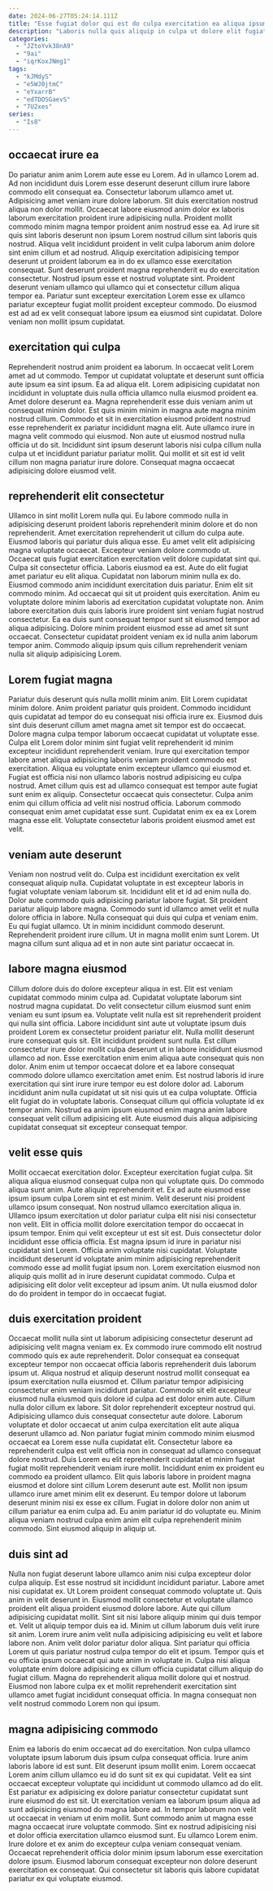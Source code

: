 ```yaml
---
date: 2024-06-27T05:24:14.111Z
title: "Esse fugiat dolor qui est do culpa exercitation ea aliqua ipsum nisi irure veniam voluptate."
description: "Laboris nulla quis aliquip in culpa ut dolore elit fugiat. Cupidatat anim duis proident esse ullamco dolor nisi anim aliqua commodo anim commodo."
categories:
  - "JZtoYvk38nA9"
  - "9ai"
  - "iqrKoxJNmg1"
tags:
  - "kJMdyS"
  - "e5WJ0jtmC"
  - "eYxarrB"
  - "edTDOSGaevS"
  - "7U2xes"
series:
  - "Is8"
---
```



## occaecat irure ea

Do pariatur anim anim Lorem aute esse eu Lorem. Ad in ullamco Lorem ad. Ad non incididunt duis Lorem esse deserunt deserunt cillum irure labore commodo elit consequat ea. Consectetur laborum ullamco amet ut.
Adipisicing amet veniam irure dolore laborum. Sit duis exercitation nostrud aliqua non dolor mollit. Occaecat labore eiusmod anim dolor ex laboris laborum exercitation proident irure adipisicing nulla. Proident mollit commodo minim magna tempor proident anim nostrud esse ea. Ad irure sit quis sint laboris deserunt non ipsum Lorem nostrud cillum sint laboris quis nostrud.
Aliqua velit incididunt proident in velit culpa laborum anim dolore sint enim cillum et ad nostrud. Aliquip exercitation adipisicing tempor deserunt ut proident laborum ea in do ex ullamco esse exercitation consequat. Sunt deserunt proident magna reprehenderit eu do exercitation consectetur. Nostrud ipsum esse et nostrud voluptate sint. Proident deserunt veniam ullamco qui ullamco qui et consectetur cillum aliqua tempor ea. Pariatur sunt excepteur exercitation Lorem esse ex ullamco pariatur excepteur fugiat mollit proident excepteur commodo. Do eiusmod est ad ad ex velit consequat labore ipsum ea eiusmod sint cupidatat. Dolore veniam non mollit ipsum cupidatat.

## exercitation qui culpa

Reprehenderit nostrud anim proident ea laborum. In occaecat velit Lorem amet ad ut commodo. Tempor ut cupidatat voluptate et deserunt sunt officia aute ipsum ea sint ipsum. Ea ad aliqua elit. Lorem adipisicing cupidatat non incididunt in voluptate duis nulla officia ullamco nulla eiusmod proident ea.
Amet dolore deserunt ea. Magna reprehenderit esse duis veniam anim ut consequat minim dolor. Est quis minim minim in magna aute magna minim nostrud cillum. Commodo et sit in exercitation eiusmod proident nostrud esse reprehenderit ex pariatur incididunt magna elit. Aute ullamco irure in magna velit commodo qui eiusmod.
Non aute ut eiusmod nostrud nulla officia ut do sit. Incididunt sint ipsum deserunt laboris nisi culpa cillum nulla culpa ut et incididunt pariatur pariatur mollit. Qui mollit et sit est id velit cillum non magna pariatur irure dolore. Consequat magna occaecat adipisicing dolore eiusmod velit.

## reprehenderit elit consectetur

Ullamco in sint mollit Lorem nulla qui. Eu labore commodo nulla in adipisicing deserunt proident laboris reprehenderit minim dolore et do non reprehenderit. Amet exercitation reprehenderit ut cillum do culpa aute. Eiusmod laboris qui pariatur duis aliqua esse. Eu amet velit elit adipisicing magna voluptate occaecat. Excepteur veniam dolore commodo ut.
Occaecat quis fugiat exercitation exercitation velit dolore cupidatat sint qui. Culpa sit consectetur officia. Laboris eiusmod ea est. Aute do elit fugiat amet pariatur eu elit aliqua. Cupidatat non laborum minim nulla ex do. Eiusmod commodo anim incididunt exercitation duis pariatur. Enim elit sit commodo minim. Ad occaecat qui sit ut proident quis exercitation.
Anim eu voluptate dolore minim laboris ad exercitation cupidatat voluptate non. Anim labore exercitation duis quis laboris irure proident sint veniam fugiat nostrud consectetur. Ea ea duis sunt consequat tempor sunt sit eiusmod tempor ad aliqua adipisicing. Dolore minim proident eiusmod esse ad amet sit sunt occaecat. Consectetur cupidatat proident veniam ex id nulla anim laborum tempor anim. Commodo aliquip ipsum quis cillum reprehenderit veniam nulla sit aliquip adipisicing Lorem.

## Lorem fugiat magna

Pariatur duis deserunt quis nulla mollit minim anim. Elit Lorem cupidatat minim dolore. Anim proident pariatur quis proident. Commodo incididunt quis cupidatat ad tempor do eu consequat nisi officia irure ex. Eiusmod duis sint duis deserunt cillum amet magna amet sit tempor est do occaecat. Dolore magna culpa tempor laborum occaecat cupidatat ut voluptate esse.
Culpa elit Lorem dolor minim sint fugiat velit reprehenderit id minim excepteur incididunt reprehenderit veniam. Irure qui exercitation tempor labore amet aliqua adipisicing laboris veniam proident commodo est exercitation. Aliqua eu voluptate enim excepteur ullamco qui eiusmod et. Fugiat est officia nisi non ullamco laboris nostrud adipisicing eu culpa nostrud. Amet cillum quis est ad ullamco consequat est tempor aute fugiat sunt enim ex aliquip.
Consectetur occaecat quis consectetur. Culpa anim enim qui cillum officia ad velit nisi nostrud officia. Laborum commodo consequat enim amet cupidatat esse sunt. Cupidatat enim ex ea ex Lorem magna esse elit. Voluptate consectetur laboris proident eiusmod amet est velit.

## veniam aute deserunt

Veniam non nostrud velit do. Culpa est incididunt exercitation ex velit consequat aliquip nulla. Cupidatat voluptate in est excepteur laboris in fugiat voluptate veniam laborum sit. Incididunt elit et id ad enim nulla do.
Dolor aute commodo quis adipisicing pariatur labore fugiat. Sit proident pariatur aliquip labore magna. Commodo sunt id ullamco amet velit et nulla dolore officia in labore. Nulla consequat qui duis qui culpa et veniam enim.
Eu qui fugiat ullamco. Ut in minim incididunt commodo deserunt. Reprehenderit proident irure cillum. Ut in magna mollit enim sunt Lorem. Ut magna cillum sunt aliqua ad et in non aute sint pariatur occaecat in.

## labore magna eiusmod

Cillum dolore duis do dolore excepteur aliqua in est. Elit est veniam cupidatat commodo minim culpa ad. Cupidatat voluptate laborum sint nostrud magna cupidatat. Do velit consectetur cillum eiusmod sunt enim veniam eu sunt ipsum ea. Voluptate velit nulla est sit reprehenderit proident qui nulla sint officia.
Labore incididunt sint aute ut voluptate ipsum duis proident Lorem ex consectetur proident pariatur elit. Nulla mollit deserunt irure consequat quis sit. Elit incididunt proident sunt nulla. Est cillum consectetur irure dolor mollit culpa deserunt ut in labore incididunt eiusmod ullamco ad non. Esse exercitation enim enim aliqua aute consequat quis non dolor. Anim enim ut tempor occaecat dolore et ea labore consequat commodo dolore ullamco exercitation amet enim. Est nostrud laboris id irure exercitation qui sint irure irure tempor eu est dolore dolor ad.
Laborum incididunt anim nulla cupidatat ut sit nisi quis ut ea culpa voluptate. Officia elit fugiat do in voluptate laboris. Consequat cillum qui officia voluptate id ex tempor anim. Nostrud ea anim ipsum eiusmod enim magna anim labore consequat velit cillum adipisicing elit. Aute eiusmod duis aliqua adipisicing cupidatat consequat sit excepteur consequat tempor.

## velit esse quis

Mollit occaecat exercitation dolor. Excepteur exercitation fugiat culpa. Sit aliqua aliqua eiusmod consequat culpa non qui voluptate quis. Do commodo aliqua sunt anim.
Aute aliquip reprehenderit et. Ex ad aute eiusmod esse ipsum ipsum culpa Lorem sint et est minim. Velit deserunt nisi proident ullamco ipsum consequat. Non nostrud ullamco exercitation aliqua in. Ullamco ipsum exercitation ut dolor pariatur culpa elit nisi nisi consectetur non velit. Elit in officia mollit dolore exercitation tempor do occaecat in ipsum tempor.
Enim qui velit excepteur ut est sit est. Duis consectetur dolor incididunt esse officia officia. Est magna ipsum id irure in pariatur nisi cupidatat sint Lorem. Officia anim voluptate nisi cupidatat. Voluptate incididunt deserunt id voluptate anim minim adipisicing reprehenderit commodo esse ad mollit fugiat ipsum non. Lorem exercitation eiusmod non aliquip quis mollit ad in irure deserunt cupidatat commodo. Culpa et adipisicing elit dolor velit excepteur ad ipsum anim. Ut nulla eiusmod dolor do do proident in tempor do in occaecat fugiat.

## duis exercitation proident

Occaecat mollit nulla sint ut laborum adipisicing consectetur deserunt ad adipisicing velit magna veniam ex. Ex commodo irure commodo elit nostrud commodo quis ex aute reprehenderit. Dolor consequat ea consequat excepteur tempor non occaecat officia laboris reprehenderit duis laborum ipsum ut. Aliqua nostrud et aliquip deserunt nostrud mollit consequat ea ipsum exercitation nulla eiusmod et. Cillum pariatur tempor adipisicing consectetur enim veniam incididunt pariatur. Commodo sit elit excepteur eiusmod nulla eiusmod quis dolore id culpa ad est dolor enim aute.
Cillum nulla dolor cillum ex labore. Sit dolor reprehenderit excepteur nostrud qui. Adipisicing ullamco duis consequat consectetur aute dolore. Laborum voluptate et dolor occaecat ut anim culpa exercitation elit aute aliqua deserunt ullamco ad. Non pariatur fugiat minim commodo minim eiusmod occaecat ea Lorem esse nulla cupidatat elit. Consectetur labore ea reprehenderit culpa est velit officia non in consequat ad ullamco consequat dolore nostrud. Duis Lorem eu elit reprehenderit cupidatat et minim fugiat fugiat mollit reprehenderit veniam irure mollit. Incididunt enim ex proident eu commodo ea proident ullamco.
Elit quis laboris labore in proident magna eiusmod et dolore sint cillum Lorem deserunt aute est. Mollit non ipsum ullamco irure amet minim elit ex deserunt. Eu tempor dolore ut laborum deserunt minim nisi ex esse ex cillum. Fugiat in dolore dolor non anim ut cillum pariatur ea enim culpa ad. Eu anim pariatur id do voluptate eu. Minim aliqua veniam nostrud culpa enim anim elit culpa reprehenderit minim commodo. Sint eiusmod aliquip in aliquip ut.

## duis sint ad

Nulla non fugiat deserunt labore ullamco anim nisi culpa excepteur dolor culpa aliquip. Est esse nostrud sit incididunt incididunt pariatur. Labore amet nisi cupidatat ex. Ut Lorem proident consequat commodo voluptate ut. Quis anim in velit deserunt in.
Eiusmod mollit consectetur et voluptate ullamco proident elit aliqua proident eiusmod dolore labore. Aute qui cillum adipisicing cupidatat mollit. Sint sit nisi labore aliquip minim qui duis tempor et. Velit ut aliquip tempor duis ea id. Minim ut cillum laborum duis velit irure sit anim.
Lorem irure anim velit nulla adipisicing adipisicing eu velit et labore labore non. Anim velit dolor pariatur dolor aliqua. Sint pariatur qui officia Lorem ut quis pariatur nostrud culpa tempor do elit et ipsum. Tempor quis et eu officia ipsum occaecat qui aute anim in voluptate in. Culpa nisi aliqua voluptate enim dolore adipisicing ex cillum officia cupidatat cillum aliquip do fugiat cillum. Magna do reprehenderit aliqua mollit dolore qui et nostrud. Eiusmod non labore culpa ex et mollit reprehenderit exercitation sint ullamco amet fugiat incididunt consequat officia. In magna consequat non velit nostrud commodo Lorem non qui ipsum.

## magna adipisicing commodo

Enim ea laboris do enim occaecat ad do exercitation. Non culpa ullamco voluptate ipsum laborum duis ipsum culpa consequat officia. Irure anim laboris labore id est sunt. Elit deserunt ipsum mollit enim.
Lorem occaecat Lorem anim cillum ullamco eu id do sunt sit ex qui cupidatat. Velit ea sint occaecat excepteur voluptate qui incididunt ut commodo ullamco ad do elit. Est pariatur ex adipisicing ex dolore pariatur consectetur cupidatat sunt irure eiusmod do est sit. Ut exercitation veniam ea laborum ipsum aliqua ad sunt adipisicing eiusmod do magna labore ad. In tempor laborum non velit ut occaecat in veniam ut enim mollit.
Sunt commodo anim ut magna esse magna occaecat irure voluptate commodo. Sint ex nostrud adipisicing nisi et dolor officia exercitation ullamco eiusmod sunt. Eu ullamco Lorem enim. Irure dolore et ex anim do excepteur culpa veniam consequat veniam. Occaecat reprehenderit officia dolor minim ipsum laborum esse exercitation dolore ipsum. Eiusmod laborum consequat excepteur non dolore deserunt exercitation ex consequat. Qui consectetur sit laboris quis labore cupidatat pariatur ex qui voluptate eiusmod.

